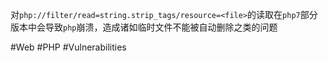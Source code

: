 对`php://filter/read=string.strip_tags/resource=<file>`的读取在`php7`部分版本中会导致`php`崩溃，造成诸如临时文件不能被自动删除之类的问题

#Web #PHP #Vulnerabilities